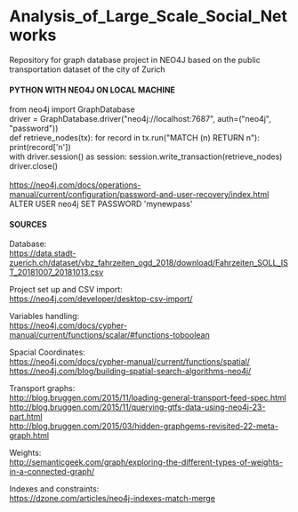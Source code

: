 # Analysis_of_Large_Scale_Social_Networks
Repository for graph database project in NEO4J based on the public transportation dataset of the city of Zurich

#### PYTHON WITH NEO4J ON LOCAL MACHINE

from neo4j import GraphDatabase 
<br />
driver = GraphDatabase.driver("neo4j://localhost:7687", auth=("neo4j", "password"))
<br />
def retrieve_nodes(tx):
    for record in tx.run("MATCH (n) RETURN n"): print(record['n'])
<br />
with driver.session() as session: session.write_transaction(retrieve_nodes)
<br />
driver.close()
<br />
<br />
https://neo4j.com/docs/operations-manual/current/configuration/password-and-user-recovery/index.html
<br />
ALTER USER neo4j SET PASSWORD 'mynewpass'



#### SOURCES

Database: <br />
https://data.stadt-zuerich.ch/dataset/vbz_fahrzeiten_ogd_2018/download/Fahrzeiten_SOLL_IST_20181007_20181013.csv

Project set up and CSV import: <br />
https://neo4j.com/developer/desktop-csv-import/ <br />

Variables handling: <br />
https://neo4j.com/docs/cypher-manual/current/functions/scalar/#functions-toboolean <br />

Spacial Coordinates: <br />
https://neo4j.com/docs/cypher-manual/current/functions/spatial/ <br />
https://neo4j.com/blog/building-spatial-search-algorithms-neo4j/

Transport graphs: <br />
http://blog.bruggen.com/2015/11/loading-general-transport-feed-spec.html <br />
http://blog.bruggen.com/2015/11/querying-gtfs-data-using-neo4j-23-part.html <br />
http://blog.bruggen.com/2015/03/hidden-graphgems-revisited-22-meta-graph.html

Weights: <br />
http://semanticgeek.com/graph/exploring-the-different-types-of-weights-in-a-connected-graph/

Indexes and constraints: <br />
https://dzone.com/articles/neo4j-indexes-match-merge

